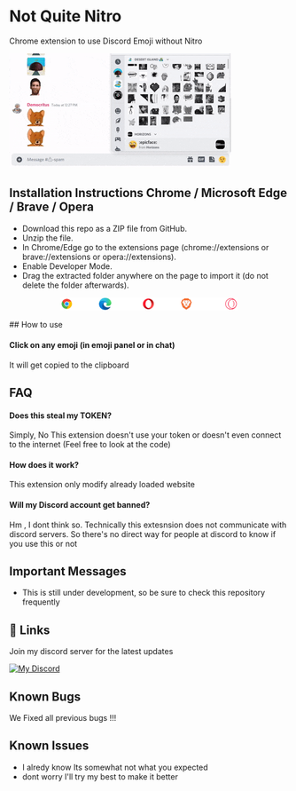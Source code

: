
# Not Quite Nitro


Chrome extension to use Discord Emoji without Nitro

![Demo](./demo.gif)

## Installation Instructions Chrome / Microsoft Edge / Brave / Opera

- Download this repo as a ZIP file from GitHub.
- Unzip the file.
- In Chrome/Edge go to the extensions page (chrome://extensions or brave://extensions or opera://extensions).
- Enable Developer Mode.
- Drag the extracted folder anywhere on the page to import it (do not delete the folder afterwards).
<p align="center">
<img src="images/integrations.png" width="320px">
</p>
## How to use

#### Click on any emoji (in emoji panel or in chat)

It will get copied to the clipboard

## FAQ

#### Does this steal my TOKEN?

Simply, No
This extension doesn't use your token or doesn't even connect to the internet
(Feel free to look at the code)

#### How does it work?

This extension only modify already loaded website

#### Will my Discord account get banned?

Hm , I dont think so. Technically this extesnsion does not communicate with discord servers. So there's no direct way for people at discord to know if you use this or not

## Important Messages

- This is still under development, so be sure to check this repository frequently
## 🔗 Links
Join my discord server for the latest updates

[![My Discord](https://img.shields.io/badge/Discord-5865F2?style=for-the-badge&logo=discord&logoColor=white)](https://discord.gg/8PKCPjQF5n)
## Known Bugs

We Fixed all previous bugs !!!

## Known Issues

- I alredy know Its somewhat not what you expected
- dont worry I'll try my best to make it better

  
